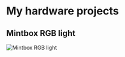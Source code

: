 # My hardware projects

## Mintbox RGB light
![Mintbox RGB light](https://github.com/kasznar/hardware/assets/33216941/76eeab49-1dac-4514-88d6-dc4173f21f07)
